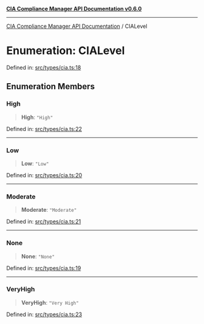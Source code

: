 [**CIA Compliance Manager API Documentation v0.6.0**](../README.md)

***

[CIA Compliance Manager API Documentation](../globals.md) / CIALevel

# Enumeration: CIALevel

Defined in: [src/types/cia.ts:18](https://github.com/Hack23/cia-compliance-manager/blob/main/src/types/cia.ts#L18)

## Enumeration Members

### High

> **High**: `"High"`

Defined in: [src/types/cia.ts:22](https://github.com/Hack23/cia-compliance-manager/blob/main/src/types/cia.ts#L22)

***

### Low

> **Low**: `"Low"`

Defined in: [src/types/cia.ts:20](https://github.com/Hack23/cia-compliance-manager/blob/main/src/types/cia.ts#L20)

***

### Moderate

> **Moderate**: `"Moderate"`

Defined in: [src/types/cia.ts:21](https://github.com/Hack23/cia-compliance-manager/blob/main/src/types/cia.ts#L21)

***

### None

> **None**: `"None"`

Defined in: [src/types/cia.ts:19](https://github.com/Hack23/cia-compliance-manager/blob/main/src/types/cia.ts#L19)

***

### VeryHigh

> **VeryHigh**: `"Very High"`

Defined in: [src/types/cia.ts:23](https://github.com/Hack23/cia-compliance-manager/blob/main/src/types/cia.ts#L23)
